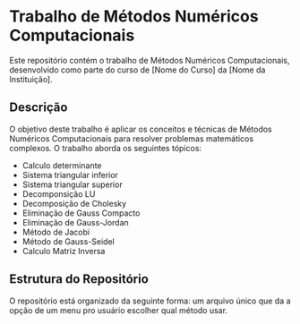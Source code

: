 # Trabalho de Métodos Numéricos Computacionais

Este repositório contém o trabalho de Métodos Numéricos Computacionais, desenvolvido como parte do curso de [Nome do Curso] da [Nome da Instituição].

## Descrição

O objetivo deste trabalho é aplicar os conceitos e técnicas de Métodos Numéricos Computacionais para resolver problemas matemáticos complexos. O trabalho aborda os seguintes tópicos:

- Calculo determinante
- Sistema triangular inferior
- Sistema triangular superior
- Decomponsição LU
- Decomposição de Cholesky
- Eliminação de Gauss Compacto
- Eliminação de Gauss-Jordan
- Método de Jacobi
- Método de Gauss-Seidel
- Calculo Matriz Inversa

## Estrutura do Repositório

O repositório está organizado da seguinte forma: um arquivo único que da a opção de um menu pro usuário escolher qual método usar.